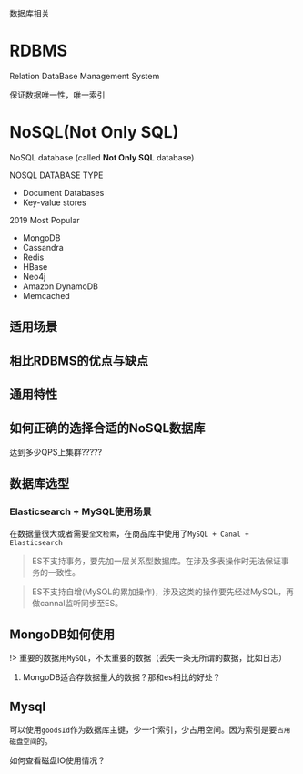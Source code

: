 数据库相关

# RDBMS
Relation DataBase Management System

保证数据唯一性，唯一索引


# NoSQL(Not Only SQL)

NoSQL database (called **Not Only SQL** database)

NOSQL DATABASE TYPE
- Document Databases
- Key-value stores

2019 Most Popular
- MongoDB
- Cassandra
- Redis
- HBase
- Neo4j
- Amazon DynamoDB
- Memcached

## 适用场景

## 相比RDBMS的优点与缺点

## 通用特性

## 如何正确的选择合适的NoSQL数据库


达到多少QPS上集群?????


## 数据库选型

### Elasticsearch + MySQL使用场景
在数据量很大或者需要`全文检索`，在商品库中使用了`MySQL + Canal + Elasticsearch`

> ES不支持事务，要先加一层关系型数据库。在涉及多表操作时无法保证事务的一致性。

> ES不支持自增(MySQL的累加操作)，涉及这类的操作要先经过MySQL，再做cannal监听同步至ES。

## MongoDB如何使用

!> 重要的数据用`MySQL`，不太重要的数据（丢失一条无所谓的数据，比如日志）

1. MongoDB适合存数据量大的数据？那和es相比的好处？

## Mysql
可以使用`goodsId`作为数据库主键，少一个索引，少占用空间。因为索引是要`占用磁盘空间`的。

如何查看磁盘IO使用情况？